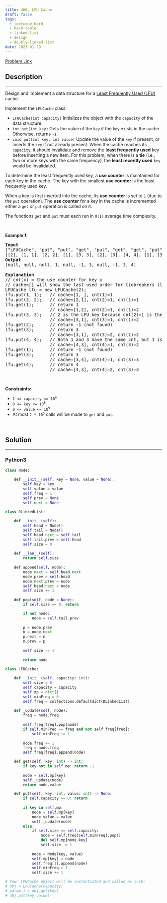 ```yaml
---
title: 460. LFU Cache
draft: false
tags: 
  - leetcode-hard
  - hash-table
  - linked-list
  - design
  - doubly-linked-list
date: 2023-01-29
---
```


[Problem Link](https://leetcode.com/problems/lfu-cache/)

## Description

---
<p>Design and implement a data structure for a <a href="https://en.wikipedia.org/wiki/Least_frequently_used" target="_blank">Least Frequently Used (LFU)</a> cache.</p>

<p>Implement the <code>LFUCache</code> class:</p>

<ul>
	<li><code>LFUCache(int capacity)</code> Initializes the object with the <code>capacity</code> of the data structure.</li>
	<li><code>int get(int key)</code> Gets the value of the <code>key</code> if the <code>key</code> exists in the cache. Otherwise, returns <code>-1</code>.</li>
	<li><code>void put(int key, int value)</code> Update the value of the <code>key</code> if present, or inserts the <code>key</code> if not already present. When the cache reaches its <code>capacity</code>, it should invalidate and remove the <strong>least frequently used</strong> key before inserting a new item. For this problem, when there is a <strong>tie</strong> (i.e., two or more keys with the same frequency), the <strong>least recently used</strong> <code>key</code> would be invalidated.</li>
</ul>

<p>To determine the least frequently used key, a <strong>use counter</strong> is maintained for each key in the cache. The key with the smallest <strong>use counter</strong> is the least frequently used key.</p>

<p>When a key is first inserted into the cache, its <strong>use counter</strong> is set to <code>1</code> (due to the <code>put</code> operation). The <strong>use counter</strong> for a key in the cache is incremented either a <code>get</code> or <code>put</code> operation is called on it.</p>

<p>The functions&nbsp;<code data-stringify-type="code">get</code>&nbsp;and&nbsp;<code data-stringify-type="code">put</code>&nbsp;must each run in <code>O(1)</code> average time complexity.</p>

<p>&nbsp;</p>
<p><strong class="example">Example 1:</strong></p>

<pre>
<strong>Input</strong>
[&quot;LFUCache&quot;, &quot;put&quot;, &quot;put&quot;, &quot;get&quot;, &quot;put&quot;, &quot;get&quot;, &quot;get&quot;, &quot;put&quot;, &quot;get&quot;, &quot;get&quot;, &quot;get&quot;]
[[2], [1, 1], [2, 2], [1], [3, 3], [2], [3], [4, 4], [1], [3], [4]]
<strong>Output</strong>
[null, null, null, 1, null, -1, 3, null, -1, 3, 4]

<strong>Explanation</strong>
// cnt(x) = the use counter for key x
// cache=[] will show the last used order for tiebreakers (leftmost element is  most recent)
LFUCache lfu = new LFUCache(2);
lfu.put(1, 1);   // cache=[1,_], cnt(1)=1
lfu.put(2, 2);   // cache=[2,1], cnt(2)=1, cnt(1)=1
lfu.get(1);      // return 1
                 // cache=[1,2], cnt(2)=1, cnt(1)=2
lfu.put(3, 3);   // 2 is the LFU key because cnt(2)=1 is the smallest, invalidate 2.
&nbsp;                // cache=[3,1], cnt(3)=1, cnt(1)=2
lfu.get(2);      // return -1 (not found)
lfu.get(3);      // return 3
                 // cache=[3,1], cnt(3)=2, cnt(1)=2
lfu.put(4, 4);   // Both 1 and 3 have the same cnt, but 1 is LRU, invalidate 1.
                 // cache=[4,3], cnt(4)=1, cnt(3)=2
lfu.get(1);      // return -1 (not found)
lfu.get(3);      // return 3
                 // cache=[3,4], cnt(4)=1, cnt(3)=3
lfu.get(4);      // return 4
                 // cache=[4,3], cnt(4)=2, cnt(3)=3
</pre>

<p>&nbsp;</p>
<p><strong>Constraints:</strong></p>

<ul>
	<li><code>1 &lt;= capacity&nbsp;&lt;= 10<sup>4</sup></code></li>
	<li><code>0 &lt;= key &lt;= 10<sup>5</sup></code></li>
	<li><code>0 &lt;= value &lt;= 10<sup>9</sup></code></li>
	<li>At most <code>2 * 10<sup>5</sup></code>&nbsp;calls will be made to <code>get</code> and <code>put</code>.</li>
</ul>

<p>&nbsp;</p>
<span style="display: none;">&nbsp;</span>

## Solution

---
### Python3
``` py title='lfu-cache'
class Node:
    
    def __init__(self, key = None, value = None):
        self.key = key
        self.value = value
        self.freq = 1
        self.prev = None
        self.next = None

class DLinkedList:
    
    def __init__(self):
        self.head = Node()
        self.tail = Node()
        self.head.next = self.tail
        self.tail.prev = self.head
        self.size = 0
    
    def __len__(self):
        return self.size
    
    def append(self, node):
        node.next = self.head.next
        node.prev = self.head
        node.next.prev = node
        self.head.next = node
        self.size += 1
    
    def pop(self, node = None):
        if self.size == 0: return

        if not node:
            node = self.tail.prev
        
        p = node.prev
        n = node.next
        p.next = n
        n.prev = p
    
        self.size -= 1
        
        return node
    
class LFUCache:

    def __init__(self, capacity: int):
        self.size = 0
        self.capacity = capacity
        self.mp = dict()
        self.minFreq = 0
        self.freq = collections.defaultdict(DLinkedList)
    
    def _update(self, node):
        freq = node.freq
        
        self.freq[freq].pop(node)
        if self.minFreq == freq and not self.freq[freq]:
            self.minFreq += 1
            
        node.freq += 1
        freq = node.freq
        self.freq[freq].append(node)

    def get(self, key: int) -> int:
        if key not in self.mp: return -1
        
        node = self.mp[key]
        self._update(node)
        return node.value

    def put(self, key: int, value: int) -> None:
        if self.capacity == 0: return
        
        if key in self.mp:
            node = self.mp[key]
            node.value = value
            self._update(node)
        else:
            if self.size == self.capacity:
                node = self.freq[self.minFreq].pop()
                del self.mp[node.key]
                self.size -= 1
            
            node = Node(key, value)
            self.mp[key] = node
            self.freq[1].append(node)
            self.minFreq = 1
            self.size += 1

# Your LFUCache object will be instantiated and called as such:
# obj = LFUCache(capacity)
# param_1 = obj.get(key)
# obj.put(key,value)
```

